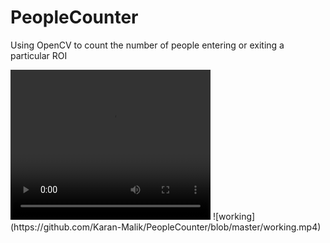 # PeopleCounter
Using OpenCV to count the number of people entering or exiting a particular ROI

<video width="320" height="240" controls>
  <source src="https://github.com/Karan-Malik/PeopleCounter/blob/master/working.mp4" type="video/mp4">
</video>
![working](https://github.com/Karan-Malik/PeopleCounter/blob/master/working.mp4)
